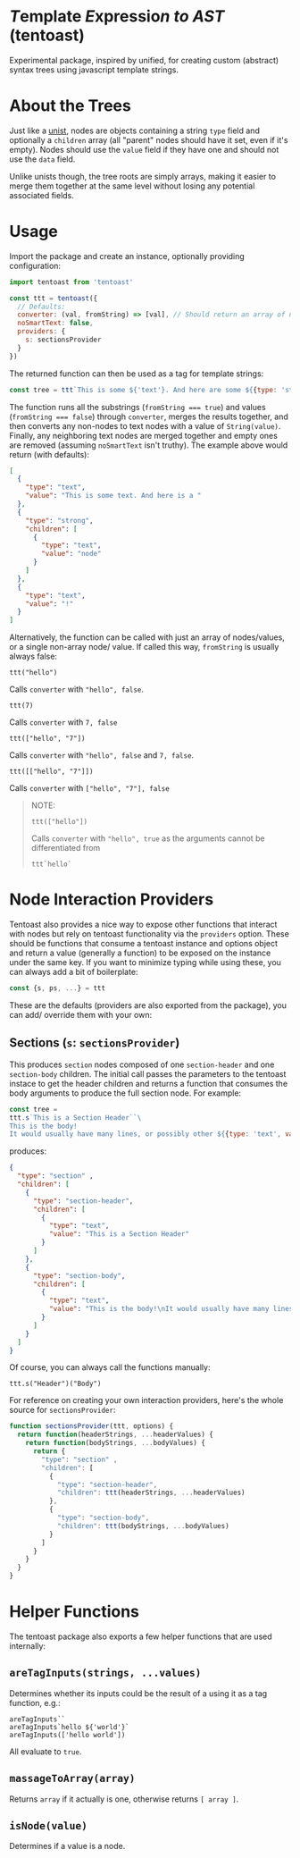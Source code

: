 # *T*emplate *E*xpressio*n* *to* *AST* (tentoast)
Experimental package, inspired by unified, for creating custom (abstract) syntax trees using javascript template strings.

# About the Trees
Just like a [unist](https://github.com/syntax-tree/unist), nodes are objects containing a string `type` field and optionally a `children` array (all "parent" nodes should have it set, even if it's empty). Nodes should use the `value` field if they have one and should not use the `data` field.

Unlike unists though, the tree roots are simply arrays, making it easier to merge them together at the same level without losing any potential associated fields.

# Usage
Import the package and create an instance, optionally providing configuration:

```javascript
import tentoast from 'tentoast'

const ttt = tentoast({
  // Defaults:
  converter: (val, fromString) => [val], // Should return an array of nodes/ values, can return a single non-array node/ value.
  noSmartText: false,
  providers: {
    s: sectionsProvider
  }
})
```

The returned function can then be used as a tag for template strings:

```javascript
const tree = ttt`This is some ${'text'}. And here are some ${{type: 'strong', children: [{type: 'text', value: 'nodes'}]}}${{type: 'text', value: '!'}}`
```

The function runs all the substrings (`fromString === true`) and values (`fromString === false`) through `converter`, merges the results together, and then converts any non-nodes to text nodes with a value of `String(value)`. Finally, any neighboring text nodes are merged together and empty ones are removed (assuming `noSmartText` isn't truthy). The example above would return (with defaults):

```json
[
  {
    "type": "text",
    "value": "This is some text. And here is a "
  },
  {
    "type": "strong",
    "children": [
      {
        "type": "text",
        "value": "node"
      }
    ]
  },
  {
    "type": "text",
    "value": "!"
  }
]
```

Alternatively, the function can be called with just an array of nodes/values, or a single non-array node/ value. If called this way, `fromString` is usually always false:

```
ttt("hello")
```

Calls `converter` with `"hello", false`.

```
ttt(7)
```

Calls `converter` with `7, false`

```
ttt(["hello", "7"])
```

Calls `converter` with `"hello", false` and `7, false`.

```
ttt([["hello", "7"]])
```

Calls `converter` with `["hello", "7"], false`

> NOTE:
> 
> ```
> ttt(["hello"])
> ```
> 
> Calls `converter` with `"hello", true` as the arguments cannot be differentiated from
>
> ```
> ttt`hello`
> ```



# Node Interaction Providers
Tentoast also provides a nice way to expose other functions that interact with nodes but rely on tentoast functionality via the `providers` option. These should be functions that consume a tentoast instance and options object and return a value (generally a function) to be exposed on the instance under the same key. If you want to minimize typing while using these, you can always add a bit of boilerplate:

```javascript
const {s, ps, ...} = ttt
```

These are the defaults (providers are also exported from the package), you can add/ override them with your own:

## Sections (`s`: `sectionsProvider`)
This produces `section` nodes composed of one `section-header` and one `section-body` children. The initial call passes the parameters to the tentoast instace to get the header children and returns a function that consumes the body arguments to produce the full section node. For example:

```javascript
const tree = 
ttt.s`This is a Section Header``\
This is the body!
It would usually have many lines, or possibly other ${{type: 'text', value: 'things.'}}`
```

produces:

```json
{
  "type": "section" ,
  "children": [
    {
      "type": "section-header",
      "children": [
        {
          "type": "text",
          "value": "This is a Section Header"
        }
      ]
    },
    {
      "type": "section-body",
      "children": [
        {
          "type": "text",
          "value": "This is the body!\nIt would usually have many lines, or possibly other things."
        }
      ]
    }
  ]
}
```

Of course, you can always call the functions manually:

```
ttt.s("Header")("Body")
```

For reference on creating your own interaction providers, here's the whole source for `sectionsProvider`:

```javascript
function sectionsProvider(ttt, options) {
  return function(headerStrings, ...headerValues) {
    return function(bodyStrings, ...bodyValues) {
      return {
        "type": "section" ,
        "children": [
          {
            "type": "section-header",
            "children": ttt(headerStrings, ...headerValues)
          },
          {
            "type": "section-body",
            "children": ttt(bodyStrings, ...bodyValues)
          }
        ]
      }
    }
  }
}
```



# Helper Functions
The tentoast package also exports a few helper functions that are used internally:

## `areTagInputs(strings, ...values)`
Determines whether its inputs could be the result of a using it as a tag function, e.g.:
```
areTagInputs``
areTagInputs`hello ${'world'}`
areTagInputs(['hello world'])
```
All evaluate to `true`.

## `massageToArray(array)`
Returns `array` if it actually is one, otherwise returns `[ array ]`.

## `isNode(value)`
Determines if a value is a node.